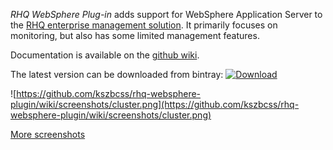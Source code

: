 _RHQ WebSphere Plug-in_ adds support for WebSphere Application Server to the [RHQ enterprise management solution](http://www.jboss.org/rhq). It primarily focuses on monitoring, but also has some limited management features.

Documentation is available on the [github wiki](https://github.com/kszbcss/rhq-websphere-plugin/wiki).

The latest version can be downloaded from bintray: [ ![Download](https://api.bintray.com/packages/kszbcss/generic/rhq-websphere-plugin/images/download.svg) ](https://bintray.com/kszbcss/generic/rhq-websphere-plugin/_latestVersion)

<!-- &lt;wiki:gadget url="http://www.ohloh.net/p/605499/widgets/project\_factoids\_stats.xml" height="250" width="400" border="1"/&gt; -- ohloh gadget doesn't work in markdown, and points to old SVN on google code-->

![https://github.com/kszbcss/rhq-websphere-plugin/wiki/screenshots/cluster.png](https://github.com/kszbcss/rhq-websphere-plugin/wiki/screenshots/cluster.png)

[More screenshots](https://github.com/kszbcss/rhq-websphere-plugin/wiki/Screenshots)
